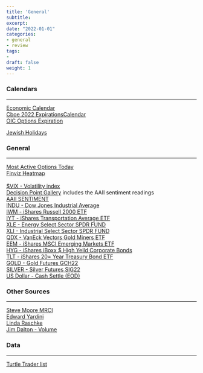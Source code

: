 ```yaml
---
title: 'General'
subtitle:
excerpt: 
date: "2022-01-01"
categories:
- general
- review
tags:
- 
draft: false
weight: 1
---
```


### Calendars

--- 

[Economic Calendar](<https://www.investing.com/economic-calendar/>)<br>
[Cboe 2022 ExpirationsCalendar](https://www.barchart.com/futures/options-expirations/indices)<br>
[OIC Options Expiration](https://www.optionseducation.org/getmedia/7b5c1151-682e-4b87-8e48-f3780dc7ab1c/2022_Expiration_Calendar.pdf.aspx?ext=.pdf)

[Jewish Holidays](<https://www.chabad.org/holidays/default_cdo/jewish/holidays.htm>)<br>




### General

----
[Most Active Options Today](https://www.optionseducation.org/toolsoptionquotes/today-s-most-active-options)<br>
[Finviz Heatmap](https://finviz.com/map.ashx?t=sec)<br>
<br>
[$VIX - Volatility index](<https://schrts.co/itpvykjr>) <br>
[Decision Point Gallery](<https://stockcharts.com/freecharts/dpgallery.html>) includes the AAII sentiment readings <br>
[AAII SENTIMENT](https://www.aaii.com/sentimentsurvey/sent_results)<br>
[INDU - Dow Jones Industrial Average](<https://stockcharts.com/h-sc/ui>) <br>
[IWM - iShares Russell 2000 ETF](<https://stockcharts.com/h-sc/ui?s=iwm>)<br>
[IYT - iShares Transportation Average ETF](<https://stockcharts.com/h-sc/ui?s=IYT>) <br>
[XLE - Energy Select Sector SPDR FUND](<https://stockcharts.com/h-sc/ui?s=xle>) <br>
[XLI - Industrial Select Sector SPDR FUND](<https://stockcharts.com/h-sc/ui?s=xli>)<br>
[QDX - VanEck Vectors Gold Miners ETF](<https://stockcharts.com/h-sc/ui?s=gdx>)<br>
[EEM - iShares MSCI Emerging Markets ETF](<https://stockcharts.com/h-sc/ui?s=eem>)<br>
[HYG - iShares iBoxx $ High Yeild Corporate Bonds ](<https://schrts.co/ZERDYPEf>)<br>
[TLT - iShares 20= Year Treasury Bond ETF](<https://stockcharts.com/h-sc/ui?s=TLT>) <br>
[GOLD - Gold Futures GCH22](<https://schrts.co/pXaVcRIK>) <br>
[SILVER - Silver Futures SIG22](<https://schrts.co/PsnYArTZ>)<br>
[US Dollar - Cash Settle (EOD)](<https://schrts.co/BxuUaZPA>)<br>



### Other Sources 

----

[Steve Moore MRCI](https://www.mrci.com/web/index.php) <br>
[Edward Yardini](https://www.yardeni.com/)<br>
[Linda Raschke](https://www.lindaraschke.net/login)<br>
[Jim Dalton - Volume](https://jimdaltontrading.com/nyse-volume/)


### Data

----


[Turtle Trader list](https://www.turtletrader.com/hpd/)<br>
